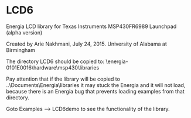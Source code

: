 # LCD6
Energia LCD library for Texas Instruments MSP430FR6989 Launchpad (alpha version)

Created by Arie Nakhmani, July 24, 2015. 
University of Alabama at Birmingham

The directory LCD6 should be copied to:
<Energia directory>\energia-0101E0016\hardware\msp430\libraries

Pay attention that if the library will be copied to 
..\Documents\Energia\libraries
it may stuck the Energia and it will not load, because there is an Energia bug that prevents loading examples from that directory.

Goto Examples --> LCD6demo to see the functionality of the library.

